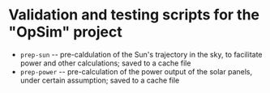 # Validation and testing scripts for the "OpSim" project

* `prep-sun` -- pre-caldulation of the Sun's trajectory in the sky, to facilitate power and other calculations; saved to a cache file
* `prep-power` -- pre-calculation of the power output of the solar panels, under certain assumption; saved to a cache file
